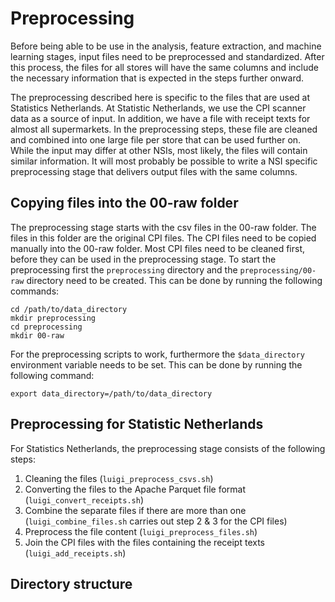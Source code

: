# Preprocessing

Before being able to be use in the analysis, feature extraction, and machine
learning stages, input files need to be preprocessed and standardized. After this
process, the files for all stores will have the same columns and include the
necessary information that is expected in the steps further onward.

The preprocessing described here is specific to the files that are used at
Statistics Netherlands. At Statistic Netherlands, we use the CPI scanner data as
a source of input. In addition, we have a file with receipt texts for almost all
supermarkets. In the preprocessing steps, these file are cleaned and combined
into one large file per store that can be used further on. While the input may
differ at other NSIs, most likely, the files will contain similar information.
It will most probably be possible to write a NSI specific preprocessing stage
that delivers output files with the same columns.

## Copying files into the 00-raw folder

The preprocessing stage starts with the csv files in the 00-raw folder. The
files in this folder are the original CPI files. The CPI files need to be
copied manually into the 00-raw folder. Most CPI files need to be cleaned
first, before they can be used in the preprocessing stage. To start the preprocessing
first the `preprocessing` directory and the `preprocessing/00-raw` directory need to be
created. This can be done by running the following commands:

```cli
cd /path/to/data_directory
mkdir preprocessing
cd preprocessing
mkdir 00-raw
```

For the preprocessing scripts to work, furthermore the  `$data_directory` environment variable 
needs to be set. This can be done by running the following command:

```cli
export data_directory=/path/to/data_directory
```

## Preprocessing for Statistic Netherlands

For Statistics Netherlands, the preprocessing stage consists of the following
steps:

1. Cleaning the files (`luigi_preprocess_csvs.sh`)
2. Converting the files to the Apache Parquet file format (`luigi_convert_receipts.sh`)
3. Combine the separate files if there are more than one (`luigi_combine_files.sh` carries out step 2 & 3 for the CPI files)
4. Preprocess the file content (`luigi_preprocess_files.sh`)
5. Join the CPI files with the files containing the receipt texts (`luigi_add_receipts.sh`)

## Directory structure
